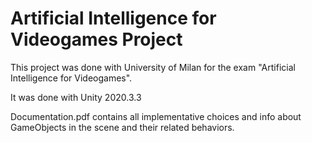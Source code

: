 # Artificial Intelligence for Videogames Project

This project was done with University of Milan for the exam "Artificial Intelligence for Videogames". 

It was done with Unity 2020.3.3

Documentation.pdf contains all implementative choices and info about GameObjects in the scene and their related behaviors. 
